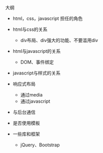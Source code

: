大纲
 - html，css，javascript 担任的角色
 
 - html与css的关系
	 - div布局、div强大的功能、不要滥用div
 - html与javascript的关系
	 - DOM、事件绑定
 - javascript与样式的关系

 - 响应式布局
	 - 通过media
	 - 通过javascript

 - 与后台通信
  - 是否使用模板

 - 一些库和框架
	 - jQuery、Bootstrap